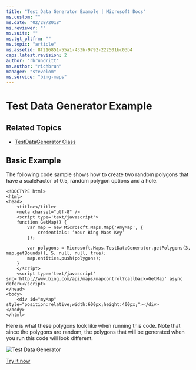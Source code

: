 ```yaml
---
title: "Test Data Generator Example | Microsoft Docs"
ms.custom: ""
ms.date: "02/28/2018"
ms.reviewer: ""
ms.suite: ""
ms.tgt_pltfrm: ""
ms.topic: "article"
ms.assetid: 8f216851-55a1-433b-9792-222501bc03b4
caps.latest.revision: 2
author: "rbrundritt"
ms.author: "richbrun"
manager: "stevelom"
ms.service: "bing-maps"
---
```

# Test Data Generator Example
## Related Topics

* [TestDataGenerator Class](../map-control-api/testdatagenerator-class.md)

## Basic Example

The following code sample shows how to create two random polygons that have a scaleFactor of 0.5, random polygon options and a hole. 

```
<!DOCTYPE html>
<html>
<head>
    <title></title>
    <meta charset="utf-8" />
	<script type='text/javascript'>
    function GetMap() {
        var map = new Microsoft.Maps.Map('#myMap', {
            credentials: ‘Your Bing Maps Key’
        });

        var polygons = Microsoft.Maps.TestDataGenerator.getPolygons(3, map.getBounds(), 5, null, null, true);
        map.entities.push(polygons);
    }
    </script>
    <script type='text/javascript' src='http://www.bing.com/api/maps/mapcontrol?callback=GetMap' async defer></script>
</head>
<body>
    <div id="myMap" style="position:relative;width:600px;height:400px;"></div>
</body>
</html>
```

Here is what these polygons look like when running this code. Note that since the polygons are random, the polygons that will be generated when you run this code will look different. 

![Test Data Generator](../../media/bmv8-testdatageneratorexample.png)

[Try it now](http://www.bing.com/api/maps/sdk/mapcontrol/isdk#createPolygonsWithHoles+JS)